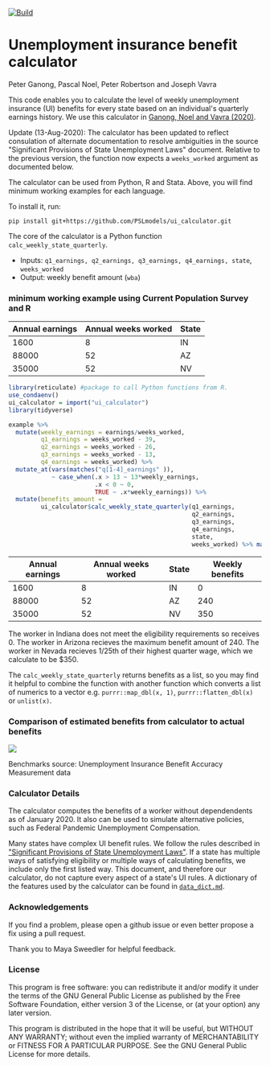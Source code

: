 [![Build](https://github.com/PSLmodels/ui_calculator/workflows/Build%20&%20test%20[Python%203.6,%203.7,%203.8]/badge.svg)](https://github.com/PSLmodels/ui_calculator/actions?query=workflow%3A%22Build+&+test+%5BPython+3.6%2C+3.7%2C+3.8%5D%22)

Unemployment insurance benefit calculator
================
Peter Ganong, Pascal Noel, Peter Robertson and Joseph Vavra

This code enables you to calculate the level of weekly unemployment insurance (UI) benefits for every state based on an individual's quarterly earnings history. We use this calculator in [Ganong, Noel
and Vavra (2020)](https://cpb-us-w2.wpmucdn.com/voices.uchicago.edu/dist/1/801/files/2018/08/ganong_noel_vavra_ui_replacement_rate.pdf). 

Update (13-Aug-2020): The calculator has been updated to reflect consulation of alternate documentation to resolve ambiguities in the source "Significant Provisions of State Unemployment Laws" document. Relative to the previous version, the function now expects a `weeks_worked` argument as documented below.

The calculator can be used from Python, R and Stata. Above, you will find minimum working examples for each language.

To install it, run:
```
pip install git+https://github.com/PSLmodels/ui_calculator.git
```

The core of the calculator is a Python function `calc_weekly_state_quarterly`. 
* Inputs: `q1_earnings, q2_earnings, q3_earnings, q4_earnings, state`, `weeks_worked`
* Output: weekly benefit amount (`wba`)

### minimum working example using Current Population Survey and R

| Annual earnings | Annual weeks worked | State | 
| --- | --- | --- | 
| 1600| 8 | IN | 
| 88000| 52 | AZ | 
| 35000 | 52 | NV | 

``` r
library(reticulate) #package to call Python functions from R.
use_condaenv()
ui_calculator = import("ui_calculator")
library(tidyverse)

example %>%
  mutate(weekly_earnings = earnings/weeks_worked,
         q1_earnings = weeks_worked - 39,
         q2_earnings = weeks_worked - 26,
         q3_earnings = weeks_worked - 13,
         q4_earnings = weeks_worked) %>%  
  mutate_at(vars(matches("q[1-4]_earnings" )),
            ~ case_when(.x > 13 ~ 13*weekly_earnings,
                        .x < 0 ~ 0,
                        TRUE ~ .x*weekly_earnings)) %>%
  mutate(benefits_amount =
         ui_calculator$calc_weekly_state_quarterly(q1_earnings,
                                                   q2_earnings,
                                                   q3_earnings,
                                                   q4_earnings,
                                                   state,
                                                   weeks_worked) %>% map_dbl(1))
```

| Annual earnings | Annual weeks worked | State | Weekly benefits |
| --- | --- | --- | --- | 
| 1600| 8 | IN | 0
| 88000| 52 | AZ | 240
| 35000 | 52 | NV | 350

The worker in Indiana does not meet the eligibility requirements so receives 0. The worker in Arizona recieves the maximum benefit amount of 240. The worker in Nevada recieves 1/25th of their highest quarter wage, which we calculate to be $350.

The `calc_weekly_state_quarterly` returns benefits as a list, so you may find it helpful to combine the function with another function which converts a list of numerics to a vector e.g. `purrr::map_dbl(x, 1)`, `purrr::flatten_dbl(x)` or `unlist(x)`.

### Comparison of estimated benefits from calculator to actual benefits

![](README_files/figure-gfm/benchmark-1.png)<!-- -->

Benchmarks source: Unemployment Insurance Benefit Accuracy Measurement data

### Calculator Details

The calculator computes the benefits of a worker without dependendents as of January 2020. It also can be used to simulate alternative policies, such as Federal Pandemic Unemployment Compensation.

Many states have complex UI benefit rules. We follow the rules described in ["Significant Provisions of State Unemployment Laws"](https://oui.doleta.gov/unemploy/content/sigpros/2020-2029/January2020.pdf). If a state has multiple ways of satisfying eligibility or multiple ways of calculating benefits, we include only the first listed way. This document, and therefore our calculator, do not capture every aspect of a state's UI rules. A dictionary of the features used by the calculator can be found in [`data_dict.md`](data_dict.md). 


### Acknowledgements
If you find a problem, please open a github issue or even better propose a fix using a pull request. 

Thank you to Maya Sweedler for helpful feedback.

### License
This program is free software: you can redistribute it and/or modify it under the terms of the GNU General Public License as published by the Free Software Foundation, either version 3 of the License, or (at your option) any later version.

This program is distributed in the hope that it will be useful, but WITHOUT ANY WARRANTY; without even the implied warranty of MERCHANTABILITY or FITNESS FOR A PARTICULAR PURPOSE.  See the GNU General Public License for more details.

